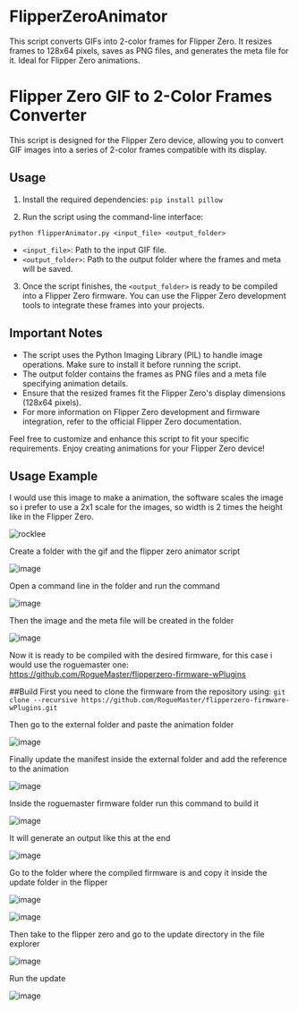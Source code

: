 # FlipperZeroAnimator
This script converts GIFs into 2-color frames for Flipper Zero. It resizes frames to 128x64 pixels, saves as PNG files, and generates the meta file for it. Ideal for Flipper Zero animations.


# Flipper Zero GIF to 2-Color Frames Converter

This script is designed for the Flipper Zero device, allowing you to convert GIF images into a series of 2-color frames compatible with its display.

## Usage

1. Install the required dependencies: `pip install pillow`

2. Run the script using the command-line interface:

`python flipperAnimator.py <input_file> <output_folder>`



- `<input_file>`: Path to the input GIF file.
- `<output_folder>`: Path to the output folder where the frames and meta will be saved.

3. Once the script finishes, the `<output_folder>` is ready to be compiled into a Flipper Zero firmware. You can use the Flipper Zero development tools to integrate these frames into your projects.

## Important Notes

- The script uses the Python Imaging Library (PIL) to handle image operations. Make sure to install it before running the script.
- The output folder contains the frames as PNG files and a meta file specifying animation details.
- Ensure that the resized frames fit the Flipper Zero's display dimensions (128x64 pixels).
- For more information on Flipper Zero development and firmware integration, refer to the official Flipper Zero documentation.

Feel free to customize and enhance this script to fit your specific requirements. Enjoy creating animations for your Flipper Zero device!

## Usage Example

I would use this image to make a animation, the software scales the image so i prefer to use a 2x1 scale for the images, so width is 2 times the height like in the Flipper Zero.

![rocklee](https://github.com/nenomg/FlipperZeroAnimator/assets/105873794/4525e801-1457-4b1a-b25e-00bf815f4e09)

Create a folder with the gif and the flipper zero animator script

![image](https://github.com/nenomg/FlipperZeroAnimator/assets/105873794/0266ee0d-4de6-402a-b401-c9a5895629e3)

Open a command line in the folder and run the command

![image](https://github.com/nenomg/FlipperZeroAnimator/assets/105873794/5ca1088c-2a5a-4a61-8d01-742acd1913e2)

Then the image and the meta file will be created in the folder

![image](https://github.com/nenomg/FlipperZeroAnimator/assets/105873794/a3958455-8846-4aed-b36a-d588c9824f43)

Now it is ready to be compiled with the desired firmware, for this case i would use the roguemaster one: https://github.com/RogueMaster/flipperzero-firmware-wPlugins

##Build
First you need to clone the firmware from the repository using:
`git clone --recursive https://github.com/RogueMaster/flipperzero-firmware-wPlugins.git`

Then go to the external folder and paste the animation folder

![image](https://github.com/nenomg/FlipperZeroAnimator/assets/105873794/2cfd0274-5044-4760-b37b-5235eb6e100b)

Finally update the manifest inside the external folder and add the reference to the animation

![image](https://github.com/nenomg/FlipperZeroAnimator/assets/105873794/668049ec-9c24-4ed0-a3a4-5e1155f61d77)

Inside the roguemaster firmware folder run this command to build it

![image](https://github.com/nenomg/FlipperZeroAnimator/assets/105873794/60935b40-fd69-474f-b152-de958af45f2d)

It will generate an output like this at the end

![image](https://github.com/nenomg/FlipperZeroAnimator/assets/105873794/62f8497f-b4fa-4abe-9649-3ab157590200)

Go to the folder where the compiled firmware is and copy it inside the update folder in the flipper

![image](https://github.com/nenomg/FlipperZeroAnimator/assets/105873794/b7598923-96fa-41f3-958d-53c0d677d83b)

![image](https://github.com/nenomg/FlipperZeroAnimator/assets/105873794/d3a89eff-9e90-49fc-8f94-21c7c889d9a5)

Then take to the flipper zero and go to the update directory in the file explorer

![image](https://github.com/nenomg/FlipperZeroAnimator/assets/105873794/cf2acb9a-b9b6-46c2-a6a3-4f8aa67f4c2a)

Run the update

![image](https://github.com/nenomg/FlipperZeroAnimator/assets/105873794/031094da-fe90-4f9f-9ad3-231cc3fbea1d)






